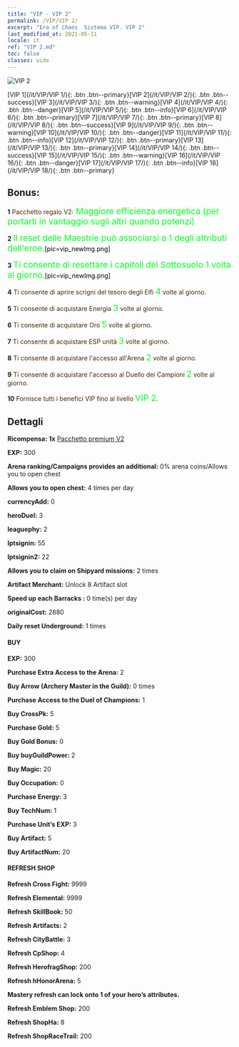 ```yaml
---
title: "VIP - VIP 2"
permalink: /VIP/VIP 2/
excerpt: "Era of Chaos  Sistema VIP. VIP 2"
last_modified_at: 2021-05-11
locale: it
ref: "VIP 2.md"
toc: false
classes: wide
---
```

 ![VIP 2](/images/x/chatPri_vipLv2.png)

 [VIP 1](/it/VIP/VIP 1/){: .btn .btn--primary}[VIP 2](/it/VIP/VIP 2/){: .btn .btn--success}[VIP 3](/it/VIP/VIP 3/){: .btn .btn--warning}[VIP 4](/it/VIP/VIP 4/){: .btn .btn--danger}[VIP 5](/it/VIP/VIP 5/){: .btn .btn--info}[VIP 6](/it/VIP/VIP 6/){: .btn .btn--primary}[VIP 7](/it/VIP/VIP 7/){: .btn .btn--primary}[VIP 8](/it/VIP/VIP 8/){: .btn .btn--success}[VIP 9](/it/VIP/VIP 9/){: .btn .btn--warning}[VIP 10](/it/VIP/VIP 10/){: .btn .btn--danger}[VIP 11](/it/VIP/VIP 11/){: .btn .btn--info}[VIP 12](/it/VIP/VIP 12/){: .btn .btn--primary}[VIP 13](/it/VIP/VIP 13/){: .btn .btn--primary}[VIP 14](/it/VIP/VIP 14/){: .btn .btn--success}[VIP 15](/it/VIP/VIP 15/){: .btn .btn--warning}[VIP 16](/it/VIP/VIP 16/){: .btn .btn--danger}[VIP 17](/it/VIP/VIP 17/){: .btn .btn--info}[VIP 18](/it/VIP/VIP 18/){: .btn .btn--primary}

## Bonus: 

 **1** <span style="color: black"><span style="color: #462800"> Pacchetto regalo V2:</span><span style="color: black"><span style="color: #00FF1E;font-size:19px"> Maggiore efficienza energetica (per portarti in vantaggio sugli altri quando potenzi)</span><span style="color: black">

 **2** <span style="color: black"><span style="color: #00FF1E;font-size:19px">Il reset delle Maestrie può associarsi a 1 degli attributi dell'eroe.</span><span style="color: black">[pic=vip_newImg.png]</span><span style="color: black">

 **3** <span style="color: black"><span style="color: #00FF1E;font-size:19px"> Ti consente di resettare i capitoli del Sottosuolo 1 volta al giorno.</span><span style="color: black">[pic=vip_newImg.png]</span><span style="color: black">

 **4** <span style="color: black"><span style="color: #462800"> Ti consente di aprire scrigni del tesoro degli Elfi </span><span style="color: black"><span style="color: #00FF1E;font-size:19px">4</span><span style="color: black"><span style="color: #462801"> volte al giorno.</span><span style="color: black">

 **5** <span style="color: black"><span style="color: #462800"> Ti consente di acquistare Energia </span><span style="color: black"><span style="color: #00FF1E;font-size:19px">3</span><span style="color: black"><span style="color: #462800"> volte al giorno.</span><span style="color: black">

 **6** <span style="color: black"><span style="color: #462800"> Ti consente di acquistare Oro </span><span style="color: black"><span style="color: #00FF1E;font-size:19px">5</span><span style="color: black"><span style="color: #462800"> volte al giorno.</span><span style="color: black">

 **7** <span style="color: black"><span style="color: #462800"> Ti consente di acquistare ESP unità </span><span style="color: black"><span style="color: #00FF1E;font-size:19px">3</span><span style="color: black"><span style="color: #462800"> volte al giorno.</span><span style="color: black">

 **8** <span style="color: black"><span style="color: #462800"> Ti consente di acquistare l'accesso all'Arena </span><span style="color: black"><span style="color: #00FF1E;font-size:19px">2</span><span style="color: black"><span style="color: #462800"> volte al giorno.</span><span style="color: black">

 **9** <span style="color: black"><span style="color: #462800"> Ti consente di acquistare l'accesso al Duello dei Campioni </span><span style="color: black"><span style="color: #00FF1E;font-size:19px">2</span><span style="color: black"><span style="color: #462800"> volte al giorno.</span><span style="color: black">

 **10** <span style="color: black"><span style="color: #462800"> Fornisce tutti i benefici VIP fino al livello </span><span style="color: black"><span style="color: #00FF1E;font-size:19px">VIP 2</span><span style="color: black"><span style="color: #462800">.</span><span style="color: black">

## Dettagli

 **Ricompensa:** **1x** [Pacchetto premium V2](/ItemsIT/con_1298/)

 **EXP:** 300

 **Arena ranking/Campaigns provides an additional:** 0% arena coins/Allows you to open chest 

 **Allows you to open chest:** 4 times per day

 **currencyAdd:** 0 

 **heroDuel:** 3 

 **leaguephy:** 2 

 **lptsignin:** 55 

 **lptsignin2:** 22 

 **Allows you to claim on Shipyard missions:** 2 times 

 **Artifact Merchant:** Unlock 8 Artifact slot

 **Speed up each Barracks :** 0 time(s) per day 

 **originalCost:** 2880 

 **Daily reset Underground:** 1 times

#### BUY

 **EXP:** 300

 **Purchase Extra Access to the Arena:** 2 

 **Buy Arrow (Archery Master in the Guild):** 0 times

 **Purchase Access to the Duel of Champions:** 1 

 **Buy CrossPk:** 5 

 **Purchase Gold:** 5 

 **Buy Gold Bonus:** 0 

 **Buy buyGuildPower:** 2 

 **Buy Magic:** 20 

 **Buy Occupation:** 0 

 **Purchase Energy:** 3 

 **Buy TechNum:** 1 

 **Purchase Unit’s EXP:** 3 

 **Buy Artifact:** 5 

 **Buy ArtifactNum:** 20 

#### REFRESH SHOP

 **Refresh Cross Fight:** 9999 

 **Refresh Elemental:** 9999 

 **Refresh SkillBook:** 50 

 **Refresh Artifacts:** 2 

 **Refresh CityBattle:** 3 

 **Refresh CpShop:** 4 

 **Refresh HerofragShop:** 200 

 **Refresh hHonorArena:** 5 

 **Mastery refresh can lock onto 1  of your hero’s attributes.**

 **Refresh Emblem Shop:** 200 

 **Refresh ShopHa:** 8 

 **Refresh ShopRaceTrail:** 200 

